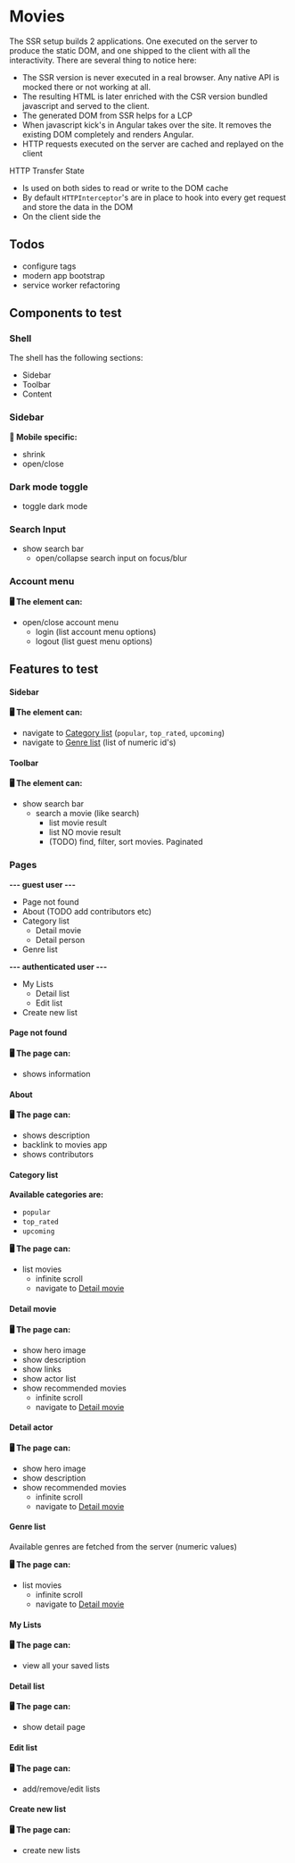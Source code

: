 # Movies

The SSR setup builds 2 applications.
One executed on the server to produce the static DOM, and one shipped to the client with all the interactivity.
There are several thing to notice here:

- The SSR version is never executed in a real browser. Any native API is mocked there or not working at all.
- The resulting HTML is later enriched with the CSR version bundled javascript and served to the client.
- The generated DOM from SSR helps for a LCP
- When javascript kick's in Angular takes over the site. It removes the existing DOM completely and renders Angular.
- HTTP requests executed on the server are cached and replayed on the client

HTTP Transfer State

- Is used on both sides to read or write to the DOM cache
- By default `HTTPInterceptor`'s are in place to hook into every get request and store the data in the DOM
- On the client side the

## Todos

- configure tags
- modern app bootstrap
- service worker refactoring

## Components to test

### Shell

The shell has the following sections:

- Sidebar
- Toolbar
- Content
  
### Sidebar

**📱 Mobile specific:**

- shrink
- open/close

### Dark mode toggle
- toggle dark mode

### Search Input
- show search bar
  - open/collapse search input on focus/blur

### Account menu

**🖥️ The element can:**
- open/close account menu
  - login (list account menu options)
  - logout (list guest menu options)

## Features to test

#### Sidebar

**🖥️ The element can:**

- navigate to [Category list](#Category-list) (`popular`, `top_rated`, `upcoming`)
- navigate to [Genre list](#Genre-list) (list of numeric id's)

#### Toolbar

**🖥️ The element can:**

- show search bar
  - search a movie (like search)
    - list movie result
    - list NO movie result
    - (TODO) find, filter, sort movies. Paginated

### Pages

**--- guest user ---**

- Page not found
- About (TODO add contributors etc)
- Category list
  - Detail movie
  - Detail person
- Genre list

**--- authenticated user ---**

- My Lists
  - Detail list
  - Edit list
- Create new list

#### Page not found

**🖥️ The page can:**

- shows information

#### About

**🖥️ The page can:**

- shows description
- backlink to movies app
- shows contributors

#### Category list

**Available categories are:**

- `popular`
- `top_rated`
- `upcoming`

**🖥️ The page can:**

- list movies
  - infinite scroll
  - navigate to [Detail movie](#Detail-movie)

#### Detail movie

**🖥️ The page can:**

- show hero image
- show description
- show links
- show actor list
- show recommended movies
  - infinite scroll
  - navigate to [Detail movie](#Detail-movie)

#### Detail actor

**🖥️ The page can:**

- show hero image
- show description
- show recommended movies
  - infinite scroll
  - navigate to [Detail movie](#Detail-movie)

#### Genre list

Available genres are fetched from the server (numeric values)

**🖥️ The page can:**

- list movies
  - infinite scroll
  - navigate to [Detail movie](#Detail-movie)

#### My Lists 

**🖥️ The page can:**
- view all your saved lists

#### Detail list 

**🖥️ The page can:**
- show detail page

#### Edit list 

**🖥️ The page can:**
- add/remove/edit lists

#### Create new list 

**🖥️ The page can:**
- create new lists

